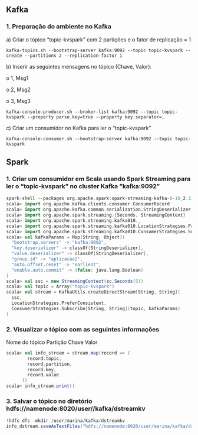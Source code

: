 ## Kafka

### 1. Preparação do ambiente no Kafka

a) Criar o tópico “topic-kvspark” com 2 partições e o fator de replicação = 1
```
kafka-topics.sh --bootstrap-server kafka:9092 --topic topic-kvspark --create --partitions 2 --replication-factor 1
```

b) Inserir as seguintes mensagens no tópico (Chave, Valor):

o 1, Msg1

o 2, Msg2

o 3, Msg3

```
kafka-console-producer.sh --broker-list kafka:9092 --topic topic-kvspark --property parse.key=true --property key.separator=,
```

c) Criar um consumidor no Kafka para ler o “topic-kvspark”

```
kafka-console-consumer.sh --bootstrap-server kafka:9092 --topic topic-kvspark
```

## Spark

### 1. Criar um consumidor em Scala usando Spark Streaming para ler o “topic-kvspark” no cluster Kafka ”kafka:9092”
```scala
spark-shell --packages org.apache.spark:spark-streaming-kafka-0-10_2.11:2.4.1
scala> import org.apache.kafka.clients.consumer.ConsumerRecord
scala> import org.apache.kafka.common.serialization.StringDeserializer
scala> import org.apache.spark.streaming.{Seconds, StreamingContext}
scala> import org.apache.spark.streaming.kafka010._
scala> import org.apache.spark.streaming.kafka010.LocationStrategies.PreferConsistent
scala> import org.apache.spark.streaming.kafka010.ConsumerStrategies.Subscribe
scala> val kafkaParams = Map[String, Object](
  "bootstrap.servers" -> "kafka:9092",
  "key.deserializer" -> classOf[StringDeserializer],
  "value.deserializer" -> classOf[StringDeserializer],
  "group.id" -> "aplicacao2",
  "auto.offset.reset" -> "earliest",
  "enable.auto.commit" -> (false: java.lang.Boolean)
)
scala> val ssc = new StreamingContext(sc,Seconds(5))
scala> val topic = Array("topic-kvspark")
scala> val stream = KafkaUtils.createDirectStream[String, String](
  ssc,
  LocationStrategies.PreferConsistent,
  ConsumerStrategies.Subscribe[String, String](topic, kafkaParams)
)
```

### 2. Visualizar o tópico com as seguintes informações

Nome do tópico
Partição
Chave
Valor
```scala
scala> val info_stream = stream.map(record => (
        record.topic,
        record.partition,
        record.key,
        record.value
      ))
scala> info_stream.print()
```
### 3. Salvar o tópico no diretório hdfs://namenode:8020/user/<nome>/kafka/dstreamkv
```scala
!hdfs dfs -mkdir /user/marina/kafka/dstreamkv
info_dstream.saveAsTextFiles("hdfs://namenode:8020/user/marina/kafka/dstreamkv")
```
